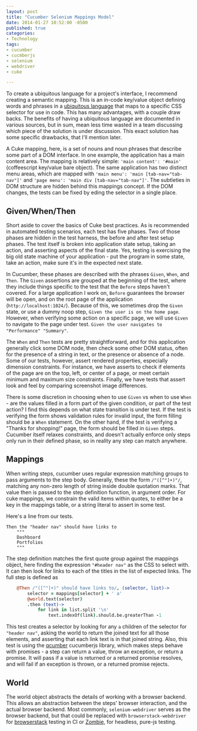 ```yaml
---
layout: post
title: "Cucumber Selenium Mappings Model"
date: 2014-01-27 10:52:00 -0500
published: true
categories: 
- Technology
tags:
- cucumber
- cucmberjs
- selenium
- webdriver
- cuke

---
```


To create a ubiquitous language for a project's interface, I recommend creating
a semantic mapping. This is an in-code key/value object defining words and
phrases in a [ubiquitous language][fowler_ul] that maps to a specific CSS
selector for use in code. This has many advantages, with a couple draw backs.
The benefits of having a ubiquitous language are documented in various sources,
but in sum, mean less time wasted in a team discussing which piece of the
solution is under discussion. This exact solution has some specific drawbacks,
that I'll mention later.

A Cuke mapping, here, is a set of nouns and noun phrases that describe some part
of a DOM interface. In one example, the application has a main content area. The
mapping is relatively simple: `'main content': '#main'` (coffeescript key/value
bare object). The same application has two distinct menu areas, which are mapped
with `'main menu': 'main [tab-nav="tab-nav"]'` and `'page menu': 'main div
[tab-nav="tab-nav"]'`. The subtleties in DOM structure are hidden behind this
mappings concept. If the DOM changes, the tests can be fixed by eding the
selector in a single place.

<!-- more -->

## Given/When/Then

Short aside to cover the basics of Cuke best practices. As is recommended in
automated testing scenarios, each test has five phases. Two of those phases are
hidden in the test harness, the before and after test setup phases. The test
itself is broken into application state setup, taking an action, and asserting
aspects of the final state. Yes, testing is exercising the big old state
machine of your application - put the program in some state, take an action,
make sure it's in the expected next state.

In Cucumber, these phases are described with the phrases `Given`, `When`, and
`Then`. The `Given` assertions are grouped at the beginning of the test, where
they include things specific to the test that the `Before` steps haven't
covered. For a large application I work on, `Before` guarantees the browser will
be open, and on the root page of the application (`http://localhost:1024/`).
Because of this, we sometimes drop the `Given` state, or use a dummy noop step,
`Given the user is on the home page`. However, when verifying some action on a
specific page, we will use `Given` to navigate to the page under test. `Given
the user navigates to "Performance" "Summary"`.

The `When` and `Then` tests are pretty straightforward, and for this application
generally click some DOM node, then check some other DOM status, often for the
presence of a string in text, or the presence or absence of a node. Some of our
tests, however, assert rendered properties, especially dimension constraints.
For instance, we have asserts to check if elements of the page are on the top,
left, or center of a page, or meet certain minimum and maximum size constraints.
Finally, we have tests that assert look and feel by comparing screenshot image
differences.

There is some discretion in choosing when to use `Given` vs when to use
`When` - are the values filled in a form part of the given condition, or part of
the test action? I find this depends on what state transition is under test. If
the test is verifying the form shows validation rules for invalid input, the
form filling should be a `When` statement. On the other hand, if the test is
verifying a "Thanks for shopping!" page, the form should be filled in `Given`
steps. Cucumber itself relaxes constraints, and doesn't actually enforce only
steps only run in their defined phase, so in reality any step can match
anywhere.

## Mappings

When writing steps, cucumber uses regular expression matching groups to pass
arguments to the step body. Generally, these the form `/"([^"]+)"/`, matching
any non-zero length of string inside double quotation marks. That value then is
passed to the step definition function, in argument order. For cuke mappings, we
constrain the valid items within quotes, to either be a key in the mappings
table, or a string literal to assert in some test.

Here's a line from our tests.

```
Then the "header nav" should have links to
    """
    Dashboard
    Portfolios
    """
```

The step definition matches the first quote group against the mappings object,
here finding the expression `"#header nav"` as the CSS to select with. It can
then look for links to each of the titles in the list of expected links. The
full step is defined as

```coffeescript
    @Then /"([^"]+)" should have links to/, (selector, list)->
        selector = mappings[selector] + ' a'
        @world.text(selector)
        .then (text)->
            for link in list.split '\n'
                text.indexOf(link).should.be.greaterThan -1
```

This test creates a selector by looking for any `a` children of the selector
for `"header nav"`, asking the world to return the joined text for all those
elements, and asserting that each link text is in that joined string. Also, this
test is using the [qcumber][qcumber] cucumberjs library, which makes steps
behave with promises - a step can return a value, throw an exception, or return
a promise. It will pass if a value is returned or a returned promise resolves,
and will fail if an exception is thrown, or a returned promise rejects.

## World

The world object abstracts the details of working with a browser backend. This
allows an abstraction between the steps' browser interaction, and the actual
browser backend. Most commonly, `selenium-webdriver` serves as the browser
backend, but that could be replaced with `browserstack-webdriver` for
[browserstack][browserstack] testing in CI or [Zombie][zombie], for headless,
pure-js testing.

[fowler_ul]: http://martinfowler.com/bliki/UbiquitousLanguage.html
[qcumber]: https://github.com/DavidSouther/qcumber
[browserstack]: http://www.browserstack.com/
[zombie]: http://zombie.labnotes.org/
